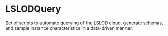 # LSLODQuery
Set of scripts to automate querying of the LSLOD cloud, generate schemas, and sample instance characteristics in a data-driven manner.
